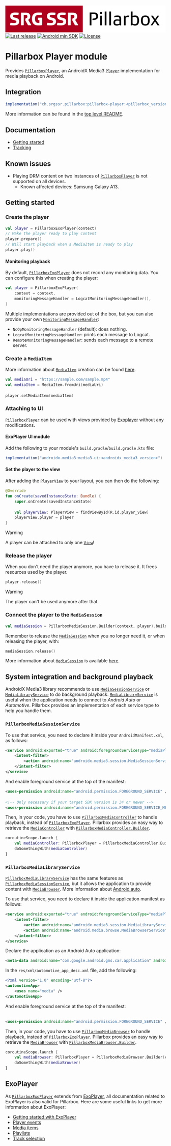 [![Pillarbox logo](https://github.com/SRGSSR/pillarbox-apple/blob/main/docs/README-images/logo.jpg)](https://github.com/SRGSSR/pillarbox-android)
[![Last release](https://img.shields.io/github/v/release/SRGSSR/pillarbox-android?label=Release)](https://github.com/SRGSSR/pillarbox-android/releases)
[![Android min SDK](https://img.shields.io/badge/Android-21%2B-34A853)](https://github.com/SRGSSR/pillarbox-android)
[![License](https://img.shields.io/github/license/SRGSSR/pillarbox-android?label=License)](https://github.com/SRGSSR/pillarbox-android/blob/main/LICENSE)

# Pillarbox Player module

Provides [`PillarboxPlayer`][pillarbox-player-source], an AndroidX Media3 [`Player`][player-documentation] implementation for media playback on
Android.

## Integration

```gradle
implementation("ch.srgssr.pillarbox:pillarbox-player:<pillarbox_version>")
```

More information can be found in the [top level README](https://github.com/SRGSSR/pillarbox-android#readme).

## Documentation

- [Getting started](#getting-started)
- [Tracking](./MediaItemTracking.md)

## Known issues

- Playing DRM content on two instances of [`PillarboxPlayer`][pillarbox-player-source] is not supported on all devices.
    - Known affected devices: Samsung Galaxy A13.

## Getting started

### Create the player

```kotlin
val player = PillarboxExoPlayer(context)
// Make the player ready to play content
player.prepare()
// Will start playback when a MediaItem is ready to play
player.play() 
```

#### Monitoring playback

By default, [`PillarboxExoPlayer`][pillarbox-exo-player-source] does not record any monitoring data. You can configure this when creating the player:

```kotlin
val player = PillarboxExoPlayer(
    context = context,
    monitoringMessageHandler = LogcatMonitoringMessageHandler(),
)
```

Multiple implementations are provided out of the box, but you can also provide your own
[`MonitoringMessageHandler`][monitoring-message-handler-source]:

- `NoOpMonitoringMessageHandler` (default): does nothing.
- `LogcatMonitoringMessageHandler`: prints each message to Logcat.
- `RemoteMonitoringMessageHandler`: sends each message to a remote server.

### Create a `MediaItem`

More information about [`MediaItem`][media-item-documentation] creation can be found [here][media-item-creation-documentation].

```kotlin
val mediaUri = "https://sample.com/sample.mp4"
val mediaItem = MediaItem.fromUri(mediaUri)

player.setMediaItem(mediaItem)
```

### Attaching to UI

[`PillarboxPlayer`][pillarbox-player-source] can be used with views provided by [Exoplayer][exo-player-documentation] without any modifications.

#### ExoPlayer UI module

Add the following to your module's `build.gradle`/`build.gradle.kts` file:

```gradle
implementation("androidx.media3:media3-ui:<androidx_media3_version>")
```

#### Set the player to the view

After adding the [`PlayerView`][player-view-documentation] to your layout, you can then do the following:

```kotlin
@Override
fun onCreate(savedInstanceState: Bundle) {
    super.onCreate(savedInstanceState)

    val playerView: PlayerView = findViewById(R.id.player_view)
    playerView.player = player
}
```

> [!WARNING]
> A player can be attached to only one [`View`][view-documentation]!

### Release the player

When you don't need the player anymore, you have to release it. It frees resources used by the player.

```kotlin
player.release()
```

> [!WARNING]
> The player can't be used anymore after that.

### Connect the player to the `MediaSession`

```kotlin
val mediaSession = PillarboxMediaSession.Builder(context, player).build()
```

Remember to release the [`MediaSession`][media-session-documentation] when you no longer need it, or when releasing the player, with:

```kotlin
mediaSession.release()
```

More information about [`MediaSession`][media-session-documentation] is available [here][media-session-guide].

## System integration and background playback

AndroidX Media3 library recommends to use [`MediaSessionService`][media-session-service-documentation] or
[`MediaLibraryService`][media-library-service-documentation] to do background playback. [`MediaLibraryService`][media-library-service-documentation]
is useful when the application needs to connect to _Android Auto_ or _Automotive_. Pillarbox provides an implementation of each service type to help
you handle them.

### `PillarboxMediaSessionService`

To use that service, you need to declare it inside your `AndroidManifest.xml`, as follows:

```xml
<service android:exported="true" android:foregroundServiceType="mediaPlayback" android:name=".service.DemoMediaSessionService">
    <intent-filter>
        <action android:name="androidx.media3.session.MediaSessionService" />
    </intent-filter>
</service>
```

And enable foreground service at the top of the manifest:

```xml
<uses-permission android:name="android.permission.FOREGROUND_SERVICE" />

<!-- Only necessary if your target SDK version is 34 or newer -->
<uses-permission android:name="android.permission.FOREGROUND_SERVICE_MEDIA_PLAYBACK" />
```

Then, in your code, you have to use [`PillarboxMediaController`][pillarbox-media-controller-source] to handle playback, instead of 
[`PillarboxExoPlayer`][pillarbox-exo-player-source]. Pillarbox provides an easy way to retrieve the
[`MediaController`][media-controller-documentation] with [`PillarboxMediaController.Builder`][pillarbox-media-controller-source].

```kotlin
coroutineScope.launch {
    val mediaController: PillarboxPlayer = PillarboxMediaController.Builder(context, DemoMediaLibraryService::class.java).build()
    doSomethingWith(mediaController)
}
```

### `PillarboxMediaLibraryService`

[`PillarboxMediaLibraryService`][pillarbox-media-library-service-source] has the same features as
[`PillarboxMediaSessionService`][pillarbox-media-session-service-source], but it allows the application to provide content with
[`MediaBrowser`][media-browser-documentation]. More information about [Android auto][android-auto-documentation].

To use that service, you need to declare it inside the application manifest as follows:

```xml
<service android:exported="true" android:foregroundServiceType="mediaPlayback" android:name=".service.DemoMediaLibraryService">
    <intent-filter>
        <action android:name="androidx.media3.session.MediaLibraryService" />
        <action android:name="android.media.browse.MediaBrowserService" />
    </intent-filter>
</service>
```

Declare the application as an Android Auto application:

```xml
<meta-data android:name="com.google.android.gms.car.application" android:resource="@xml/automotive_app_desc" />
```

In the `res/xml/automotive_app_desc.xml` file, add the following:

```xml
<?xml version="1.0" encoding="utf-8"?>
<automotiveApp>
    <uses name="media" />
</automotiveApp>
```

And enable foreground service at the top of the manifest:

```xml

<uses-permission android:name="android.permission.FOREGROUND_SERVICE" />
```

Then, in your code, you have to use [`PillarboxMediaBrowser`][pillarbox-media-browser-source] to handle playback, instead of
[`PillarboxExoPlayer`][pillarbox-exo-player-source]. Pillarbox provides an easy way to retrieve the
[`MediaBrowser`][media-browser-documentation] with [`PillarboxMediaBrowser.Builder`][pillarbox-media-browser-source].

```kotlin
coroutineScope.launch {
    val mediaBrowser: PillarboxPlayer = PillarboxMediaBrowser.Builder(context, DemoMediaLibraryService::class.java).build()
    doSomethingWith(mediaBrowser)
}
```

## ExoPlayer

As [`PillarboxExoPlayer`][pillarbox-exo-player-source] extends from [ExoPlayer][exo-player-documentation], all documentation related to ExoPlayer is 
also valid for Pillarbox. Here are some useful links to get more information about ExoPlayer:

- [Getting started with ExoPlayer](https://developer.android.com/media/media3/exoplayer/hello-world.html)
- [Player events](https://developer.android.com/media/media3/exoplayer/listening-to-player-events)
- [Media items](https://developer.android.com/media/media3/exoplayer/media-items)
- [Playlists](https://developer.android.com/media/media3/exoplayer/playlists)
- [Track selection](https://developer.android.com/media/media3/exoplayer/track-selection)

[android-auto-documentation]: https://developer.android.com/training/auto/audio/
[exo-player-documentation]: https://developer.android.com/media/media3/exoplayer
[media-browser-documentation]: https://developer.android.com/reference/androidx/media3/session/MediaBrowser
[media-controller-documentation]: https://developer.android.com/reference/androidx/media3/session/MediaController
[media-item-creation-documentation]: https://developer.android.com/media/media3/exoplayer/media-items
[media-item-documentation]: https://developer.android.com/reference/androidx/media3/common/MediaItem
[media-library-service-documentation]: https://developer.android.com/reference/androidx/media3/session/MediaLibraryService
[media-session-documentation]: https://developer.android.com/reference/androidx/media3/session/MediaSession
[media-session-guide]: https://developer.android.com/guide/topics/media/media3/getting-started/mediasession
[media-session-service-documentation]: https://developer.android.com/reference/androidx/media3/session/MediaSessionService
[monitoring-message-handler-source]: https://github.com/SRGSSR/pillarbox-android/blob/main/pillarbox-player/src/main/java/ch/srgssr/pillarbox/player/monitoring/MonitoringMessageHandler.kt
[pillarbox-exo-player-source]: https://github.com/SRGSSR/pillarbox-android/blob/main/pillarbox-player/src/main/java/ch/srgssr/pillarbox/player/PillarboxExoPlayer.kt
[pillarbox-media-browser-source]: https://github.com/SRGSSR/pillarbox-android/blob/main/pillarbox-player/src/main/java/ch/srgssr/pillarbox/player/session/PillarboxMediaBrowser.kt
[pillarbox-media-controller-source]: https://github.com/SRGSSR/pillarbox-android/blob/main/pillarbox-player/src/main/java/ch/srgssr/pillarbox/player/session/PillarboxMediaController.kt
[pillarbox-media-library-service-source]: https://github.com/SRGSSR/pillarbox-android/blob/main/pillarbox-player/src/main/java/ch/srgssr/pillarbox/player/session/PillarboxMediaLibraryService.kt
[pillarbox-media-session-service-source]: https://github.com/SRGSSR/pillarbox-android/blob/main/pillarbox-player/src/main/java/ch/srgssr/pillarbox/player/session/PillarboxMediaSessionService.kt
[pillarbox-player-source]: https://github.com/SRGSSR/pillarbox-android/tree/main/pillarbox-player/src/main/java/ch/srgssr/pillarbox/player/PillarboxPlayer.kt
[player-documentation]: https://developer.android.com/reference/androidx/media3/common/Player
[player-view-documentation]: https://developer.android.com/reference/androidx/media3/ui/PlayerView
[view-documentation]: https://developer.android.com/reference/android/view/View.html

